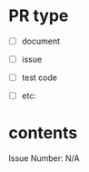 # PR type

<!-- 해당하는 아래의 항목에 [x] 로 표시해주세요 -->

- [ ] document
- [ ] issue
- [ ] test code
- [ ] etc:


# contents

Issue Number: N/A
